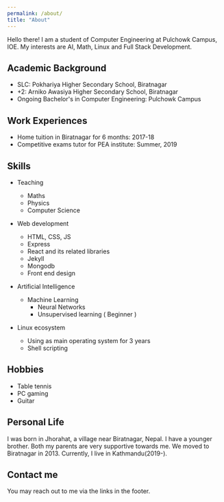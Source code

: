```yaml
---
permalink: /about/
title: "About"
---
```

Hello there! I am a student of Computer Engineering at Pulchowk Campus, IOE.
My interests are AI, Math, Linux and Full Stack Development.

## Academic Background
 - SLC: Pokhariya Higher Secondary School, Biratnagar
 - +2: Arniko Awasiya Higher Secondary School, Biratnagar
 - Ongoing Bachelor's in Computer Engineering: Pulchowk Campus    

## Work Experiences

- Home tuition in Biratnagar for 6 months: 2017-18
- Competitive exams tutor for PEA institute: Summer, 2019    

## Skills 

- Teaching
	- Maths
	- Physics
	- Computer Science
 
- Web development
	- HTML, CSS, JS
	- Express
	- React and its related libraries
	- Jekyll
	- Mongodb
	- Front end design

- Artificial Intelligence
  - Machine Learning
	- Neural Networks
	- Unsupervised learning ( Beginner )
- Linux ecosystem
  - Using as main operating system for 3 years
  - Shell scripting

## Hobbies
- Table tennis
- PC gaming
- Guitar  

## Personal Life

I was born in Jhorahat, a village near Biratnagar, Nepal.
I have a younger brother. Both my parents are very supportive towards me. We moved to Biratnagar in 2013. Currently, I live in Kathmandu(2019-).  

## Contact me
You may reach out to me via the links in the footer.
